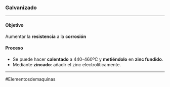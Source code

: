 ### Galvanizado
---
#### Objetivo
Aumentar la **resistencia** a la **corrosión**
#### Proceso
- Se puede hacer **calentado** a 440-460ºC y **metiéndolo** en **zinc fundido**.
- Mediante **zincado**: añadir el zinc electrolíticamente. 
---
#Elementosdemaquinas 